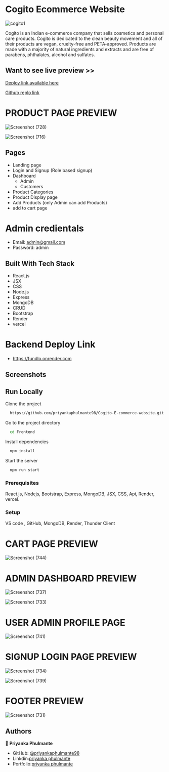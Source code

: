 # Cogito Ecommerce Website

![cogito1](https://user-images.githubusercontent.com/103947245/224358113-3e891ea2-27eb-42ed-96da-83c7d34eec88.png)


Cogito is an Indian e-commerce company that sells cosmetics and personal care products. Cogito is dedicated to the clean beauty movement and all of their products are vegan, cruelty-free and PETA-approved. Products are made with a majority of natural ingredients and extracts and are free of parabens, phthalates, alcohol and sulfates.

## Want to see live preview >>

[Deploy link available here](https://frontend-priyankaphulmante98.vercel.app)

[Github replo link](https://github.com/priyankaphulmante98/Cogito-E-commerce-website)


# PRODUCT PAGE PREVIEW

![Screenshot (728)](https://user-images.githubusercontent.com/103947245/224364891-9e19bff3-bd7b-4d22-8d98-75a8b7b51855.png)

![Screenshot (716)](https://user-images.githubusercontent.com/103947245/224364949-88057bd7-8cf9-464a-ac95-000d11eb7238.png)



## Pages
- Landing page
- Login and Signup (Role based signup)
- Dashboard
   - Admin
   - Customers
- Product Categories
- Product Display page
- Add Products (only Admin can add Products)
- add to cart page

# Admin credientals 
- Email: admin@gmail.com
- Password: admin

## Built With Tech Stack

- React.js
- JSX
- CSS
- Node.js
- Express 
- MongoDB
- CRUD
- Bootstrap
- Render
- vercel

# Backend Deploy Link 

 - https://fundlo.onrender.com

## Screenshots



## Run Locally

Clone the project

```bash
  https://github.com/priyankaphulmante98/Cogito-E-commerce-website.git
```

Go to the project directory

```bash
  cd Frontend
```

Install dependencies

```bash
  npm install
```

Start the server

```bash
  npm run start
```

### Prerequisites
React.js, Nodejs, Bootstrap, Express, MongoDB, JSX, CSS, Api, Render, vercel.

### Setup
VS code , GitHub, MongoDB, Render, Thunder Client

# CART PAGE PREVIEW 

![Screenshot (744)](https://user-images.githubusercontent.com/103947245/224360561-99915b1f-192e-4b58-83f5-7332f11e0764.png)


# ADMIN  DASHBOARD PREVIEW

![Screenshot (737)](https://user-images.githubusercontent.com/103947245/224359703-d9c39c24-01a9-4114-98fd-5380710b89ed.png)


![Screenshot (733)](https://user-images.githubusercontent.com/103947245/224360281-1ba97a60-231d-4f79-a6ff-b6ebfa16e784.png)


# USER ADMIN PROFILE PAGE 

![Screenshot (741)](https://user-images.githubusercontent.com/103947245/224361031-fde5185b-b616-4bf1-8fac-a1b5d5f76418.png)

# SIGNUP LOGIN PAGE PREVIEW

![Screenshot (734)](https://user-images.githubusercontent.com/103947245/224361368-53a20b89-d2f1-421a-b059-1f9367d93a82.png)

![Screenshot (739)](https://user-images.githubusercontent.com/103947245/224361208-7770c753-6020-4110-b833-b2f83411a1f4.png)


# FOOTER PREVIEW

![Screenshot (731)](https://user-images.githubusercontent.com/103947245/224358436-a92dc707-667d-46f6-acc0-40af5f789c93.png)

## Authors

👤 **Priyanka Phulmante**

- GitHub: [@priyankaphulmante98](https://github.com/priyankaphulmante98)
- Linkdin:[priyanka phulmante](https://www.linkedin.com/in/priyanka-phulmante-181633191)
- Portfolio:[priyanka phulmante](https://priyankaphulmante98.github.io)


